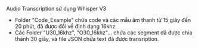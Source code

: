 Audio Transcription sử dụng Whisper V3

- Folder "Code_Example" chứa code và các mẫu âm thanh từ 15 giây đến 20 phút, đã được đổi về định dạng 16khz.
- Các Folder "U30_16khz", "O30_16khz"... chứa các segment đã được chia thành 30 giây, và file JSON chứa text đã được transription.

